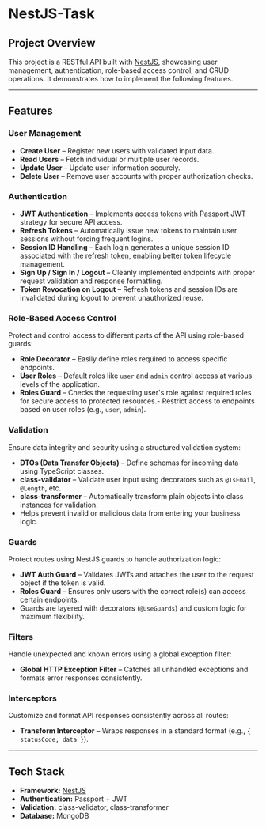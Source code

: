 # NestJS-Task

##  Project Overview

This project is a RESTful API built with [NestJS](https://nestjs.com/), showcasing user management, authentication, role-based access control, and CRUD operations. It demonstrates how to implement the following features.

---

##  Features

###  User Management
- **Create User** – Register new users with validated input data.
- **Read Users** – Fetch individual or multiple user records.
- **Update User** – Update user information securely.
- **Delete User** – Remove user accounts with proper authorization checks.

###  Authentication
- **JWT Authentication** – Implements access tokens with Passport JWT strategy for secure API access.
- **Refresh Tokens** – Automatically issue new tokens to maintain user sessions without forcing frequent logins.
- **Session ID Handling** – Each login generates a unique session ID associated with the refresh token, enabling better token lifecycle management.
- **Sign Up / Sign In / Logout** – Cleanly implemented endpoints with proper request validation and response formatting.
- **Token Revocation on Logout** – Refresh tokens and session IDs are invalidated during logout to prevent unauthorized reuse.

###  Role-Based Access Control
Protect and control access to different parts of the API using role-based guards:

- **Role Decorator** – Easily define roles required to access specific endpoints.
- **User Roles** – Default roles like `user` and `admin` control access at various levels of the application.
- **Roles Guard** – Checks the requesting user's role against required roles for secure access to protected resources.- Restrict access to endpoints based on user roles (e.g., `user`, `admin`).

###  Validation
Ensure data integrity and security using a structured validation system:

- **DTOs (Data Transfer Objects)** – Define schemas for incoming data using TypeScript classes.
- **class-validator** – Validate user input using decorators such as `@IsEmail`, `@Length`, etc.
- **class-transformer** – Automatically transform plain objects into class instances for validation.
- Helps prevent invalid or malicious data from entering your business logic.

###  Guards
Protect routes using NestJS guards to handle authorization logic:

- **JWT Auth Guard** – Validates JWTs and attaches the user to the request object if the token is valid.
- **Roles Guard** – Ensures only users with the correct role(s) can access certain endpoints.
- Guards are layered with decorators (`@UseGuards`) and custom logic for maximum flexibility.

###  Filters
Handle unexpected and known errors using a global exception filter:

- **Global HTTP Exception Filter** – Catches all unhandled exceptions and formats error responses consistently.

###  Interceptors
Customize and format API responses consistently across all routes:

- **Transform Interceptor** – Wraps responses in a standard format (e.g., `{ statusCode, data }`).

---

##  Tech Stack

- **Framework:** [NestJS](https://nestjs.com/)
- **Authentication:** Passport + JWT
- **Validation:** class-validator, class-transformer
- **Database:**  MongoDB
